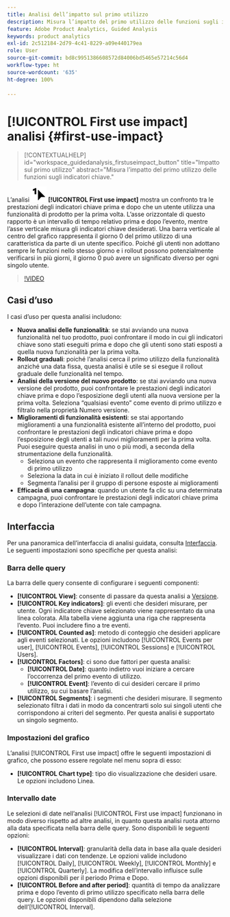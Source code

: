 ```yaml
---
title: Analisi dell’impatto sul primo utilizzo
description: Misura l’impatto del primo utilizzo delle funzioni sugli indicatori chiave.
feature: Adobe Product Analytics, Guided Analysis
keywords: product analytics
exl-id: 2c512184-2d79-4c41-8229-a09e440179ea
role: User
source-git-commit: bd8c9951386608572d84006bd5465e57214c56d4
workflow-type: ht
source-wordcount: '635'
ht-degree: 100%

---
```


# [!UICONTROL First use impact] analisi {#first-use-impact}

<!-- markdownlint-disable MD034 -->

>[!CONTEXTUALHELP]
>id="workspace_guidedanalysis_firstuseimpact_button"
>title="Impatto sul primo utilizzo"
>abstract="Misura l’impatto del primo utilizzo delle funzioni sugli indicatori chiave."

<!-- markdownlint-enable MD034 -->

L’analisi ![FirstUse](/help/assets/icons/FirstUse.svg) **[!UICONTROL First use impact]** mostra un confronto tra le prestazioni degli indicatori chiave prima e dopo che un utente utilizza una funzionalità di prodotto per la prima volta. L’asse orizzontale di questo rapporto è un intervallo di tempo relativo prima e dopo l’evento, mentre l’asse verticale misura gli indicatori chiave desiderati. Una barra verticale al centro del grafico rappresenta il giorno 0 del primo utilizzo di una caratteristica da parte di un utente specifico. Poiché gli utenti non adottano sempre le funzioni nello stesso giorno e i rollout possono potenzialmente verificarsi in più giorni, il giorno 0 può avere un significato diverso per ogni singolo utente.


>[!VIDEO](https://video.tv.adobe.com/v/3423497/?quality=12&learn=on&captions=ita)


## Casi d’uso

I casi d’uso per questa analisi includono:

* **Nuova analisi delle funzionalità**: se stai avviando una nuova funzionalità nel tuo prodotto, puoi confrontare il modo in cui gli indicatori chiave sono stati eseguiti prima e dopo che gli utenti sono stati esposti a quella nuova funzionalità per la prima volta.
* **Rollout graduali**: poiché l’analisi cerca il primo utilizzo della funzionalità anziché una data fissa, questa analisi è utile se si esegue il rollout graduale delle funzionalità nel tempo.
* **Analisi della versione del nuovo prodotto**: se stai avviando una nuova versione del prodotto, puoi confrontare le prestazioni degli indicatori chiave prima e dopo l’esposizione degli utenti alla nuova versione per la prima volta. Seleziona “qualsiasi evento” come evento di primo utilizzo e filtralo nella proprietà Numero versione.
* **Miglioramenti di funzionalità esistenti**: se stai apportando miglioramenti a una funzionalità esistente all’interno del prodotto, puoi confrontare le prestazioni degli indicatori chiave prima e dopo l’esposizione degli utenti a tali nuovi miglioramenti per la prima volta. Puoi eseguire questa analisi in uno o più modi, a seconda della strumentazione della funzionalità.
   * Seleziona un evento che rappresenta il miglioramento come evento di primo utilizzo
   * Seleziona la data in cui è iniziato il rollout delle modifiche
   * Segmenta l’analisi per il gruppo di persone esposte ai miglioramenti
* **Efficacia di una campagna**: quando un utente fa clic su una determinata campagna, puoi confrontare le prestazioni degli indicatori chiave prima e dopo l’interazione dell’utente con tale campagna.

## Interfaccia

Per una panoramica dell’interfaccia di analisi guidata, consulta [Interfaccia](../overview.md#interface). Le seguenti impostazioni sono specifiche per questa analisi:

### Barra delle query

La barra delle query consente di configurare i seguenti componenti:

* **[!UICONTROL View]**: consente di passare da questa analisi a [Versione](release-impact.md).
* **[!UICONTROL Key indicators]**: gli eventi che desideri misurare, per utente. Ogni indicatore chiave selezionato viene rappresentato da una linea colorata. Alla tabella viene aggiunta una riga che rappresenta l’evento. Puoi includere fino a tre eventi.
* **[!UICONTROL Counted as]**: metodo di conteggio che desideri applicare agli eventi selezionati. Le opzioni includono [!UICONTROL Events per user], [!UICONTROL Events], [!UICONTROL Sessions] e [!UICONTROL Users].
* **[!UICONTROL Factors]**: ci sono due fattori per questa analisi:
   * **[!UICONTROL Date]**: quanto indietro vuoi iniziare a cercare l’occorrenza del primo evento di utilizzo.
   * **[!UICONTROL Event]**: l’evento di cui desideri cercare il primo utilizzo, su cui basare l’analisi.
* **[!UICONTROL Segments]**: i segmenti che desideri misurare. Il segmento selezionato filtra i dati in modo da concentrarti solo sui singoli utenti che corrispondono ai criteri del segmento. Per questa analisi è supportato un singolo segmento.

### Impostazioni del grafico

L’analisi [!UICONTROL First use impact] offre le seguenti impostazioni di grafico, che possono essere regolate nel menu sopra di esso:

* **[!UICONTROL Chart type]**: tipo dio visualizzazione che desideri usare. Le opzioni includono Linea.

### Intervallo date

Le selezioni di date nell’analisi [!UICONTROL First use impact] funzionano in modo diverso rispetto ad altre analisi, in quanto questa analisi ruota attorno alla data specificata nella barra delle query. Sono disponibili le seguenti opzioni:

* **[!UICONTROL Interval]**: granularità della data in base alla quale desideri visualizzare i dati con tendenze. Le opzioni valide includono [!UICONTROL Daily], [!UICONTROL Weekly], [!UICONTROL Monthly] e [!UICONTROL Quarterly]. La modifica dell’intervallo influisce sulle opzioni disponibili per il periodo Prima e Dopo.
* **[!UICONTROL Before and after period]**: quantità di tempo da analizzare prima e dopo l’evento di primo utilizzo specificato nella barra delle query. Le opzioni disponibili dipendono dalla selezione dell’[!UICONTROL Interval].

<!--
## Example

See below for an example of the analysis.

![First use impact](../assets/first-use-impact.png)

-->
